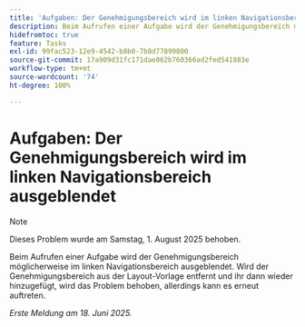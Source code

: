 ```yaml
---
title: 'Aufgaben: Der Genehmigungsbereich wird im linken Navigationsbereich ausgeblendet'
description: Beim Aufrufen einer Aufgabe wird der Genehmigungsbereich möglicherweise im linken Navigationsbereich ausgeblendet.
hidefromtoc: true
feature: Tasks
exl-id: 99fac523-12e9-4542-b8b0-7b8d77899800
source-git-commit: 17a909d31fc171dae062b760366ad2fed541883e
workflow-type: tm+mt
source-wordcount: '74'
ht-degree: 100%

---
```


# Aufgaben: Der Genehmigungsbereich wird im linken Navigationsbereich ausgeblendet

>[!NOTE]
>
>Dieses Problem wurde am Samstag, 1. August 2025 behoben.

Beim Aufrufen einer Aufgabe wird der Genehmigungsbereich möglicherweise im linken Navigationsbereich ausgeblendet. Wird der Genehmigungsbereich aus der Layout-Vorlage entfernt und ihr dann wieder hinzugefügt, wird das Problem behoben, allerdings kann es erneut auftreten.

_Erste Meldung am 18. Juni 2025._
